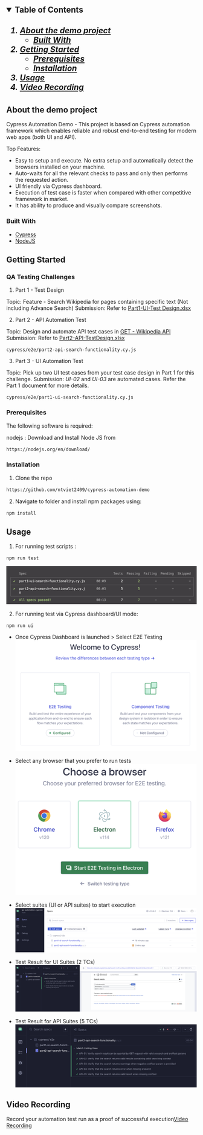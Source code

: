 <!-- TABLE OF CONTENTS -->
<h2>
    <details open="open">
        <summary class="normal">Table of Contents</summary>
        <h5>
          <ol>
            <li>
              <a href="#about-the-demo-project">About the demo project</a>
              <ul>
                <li><a href="#built-with">Built With</a>
              </ul>
            </li>
            <li>
              <a href="#getting-started">Getting Started</a>
              <ul>
                <li><a href="#prerequisites">Prerequisites</a>
                <li><a href="#installation">Installation</a>
              </ul>
            </li>
            <li><a href="#usage">Usage</a></li>
            <li><a href="#video-recording">Video Recording</a></li>
          </ol>
        </h5>    
    </details>
</h2>

<!-- ABOUT THE DEMO PROJECT -->

## About the demo project

Cypress Automation Demo - This project is based on Cypress automation framework which enables reliable and robust end-to-end testing for modern web apps (both UI and API).

Top Features:

-   Easy to setup and execute. No extra setup and automatically detect the browsers installed on your machine.
-   Auto-waits for all the relevant checks to pass and only then performs the requested action.
-   UI friendly via Cypress dashboard.
-   Execution of test case is faster when compared with other competitive framework in market.
-   It has ability to produce and visually compare screenshots.

### Built With

-   [Cypress](https://docs.cypress.io/guides/overview/why-cypress)
-   [NodeJS](https://nodejs.org/en)

## Getting Started

### QA Testing Challenges

1. Part 1 - Test Design

Topic: Feature - Search Wikipedia for pages containing specific text (Not including Advance Search)
Submission: Refer to [Part1-UI-Test Design.xlsx](docs/Part1-UI-TestDesign.xlsx)

2. Part 2 - API Automation Test

Topic: Design and automate API test cases in [GET - Wikipedia API](https://en.wikipedia.org/wiki/Special:ApiSandbox#action=query&format=json&list=search&continue=-%7C%7C&formatversion=2&srsearch=Software%20Testing&srnamespace=0&sroffset=10)
Submission: Refer to [Part2-API-TestDesign.xlsx](docs/Part2-API-TestDesign.xlsx)

```JS
cypress/e2e/part2-api-search-functionality.cy.js
```

3. Part 3 - UI Automation Test

Topic: Pick up two UI test cases from your test case design in Part 1 for this challenge.
Submission: _UI-02_ and _UI-03_ are automated cases. Refer the Part 1 document for more details.

```JS
cypress/e2e/part1-ui-search-functionality.cy.js
```

### Prerequisites

The following software is required:

nodejs : Download and Install Node JS from

```sh
https://nodejs.org/en/download/
```

### Installation

1. Clone the repo

```sh
https://github.com/ntviet2409/cypress-automation-demo
```

2. Navigate to folder and install npm packages using:

```sh
npm install
```

## Usage

1. For running test scripts :

```JS
npm run test
```

![Alt text](image.png)

2. For running test via Cypress dashboard/UI mode:

```JS
npm run ui
```

-   Once Cypress Dashboard is launched > Select E2E Testing
    ![Alt text](image-1.png)

-   Select any browser that you prefer to run tests
    ![Alt text](image-2.png)

-   Select suites (UI or API suites) to start execution
    ![Alt text](image-3.png)

-   Test Result for UI Suites (2 TCs)
    ![Alt text](image-5.png)

-   Test Result for API Suites (5 TCs)
    ![Alt text](image-4.png)

## Video Recording

Record your automation test run as a proof of successful execution[Video Recording](docs/Recording_Execution_Demo.mov)
